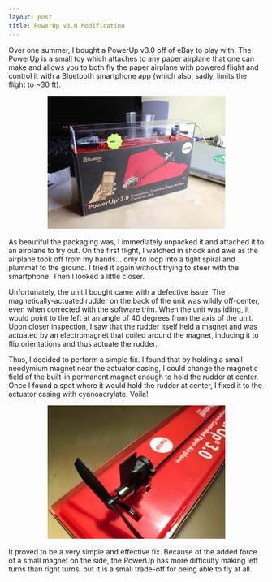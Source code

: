```yaml
---
layout: post
title: PowerUp v3.0 Modification 
---
```


Over one summer, I bought a PowerUp v3.0 off of eBay to play with. The PowerUp is a small toy which attaches to any paper airplane that one can make and allows you to both fly the paper airplane with powered flight and control it with a Bluetooth smartphone app (which also, sadly, limits the flight to ~30 ft).

<center><img src="/images/powerup-1.jpg" width="350"></center>

As beautiful the packaging was, I immediately unpacked it and attached it to an airplane to try out. On the first flight, I watched in shock and awe as the airplane took off from my hands... only to loop into a tight spiral and plummet to the ground. I tried it again without trying to steer with the smartphone. Then I looked a little closer.

Unfortunately, the unit I bought came with a defective issue. The magnetically-actuated rudder on the back of the unit was wildly off-center, even when corrected with the software trim. When the unit was idling, it would point to the left at an angle of 40 degrees from the axis of the unit. Upon closer inspection, I saw that the rudder itself held a magnet and was actuated by an electromagnet that coiled around the magnet, inducing it to flip orientations and thus actuate the rudder.

Thus, I decided to perform a simple fix. I found that by holding a small neodymium magnet near the actuator casing, I could change the magnetic field of the built-in permanent magnet enough to hold the rudder at center. Once I found a spot where it would hold the rudder at center, I fixed it to the actuator casing with cyanoacrylate. Voila!

<center><img src="/images/powerup-3.jpg" width="350"></center>

It proved to be a very simple and effective fix. Because of the added force of a small magnet on the side, the PowerUp has more difficulty making left turns than right turns, but it is a small trade-off for being able to fly at all.
